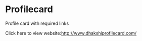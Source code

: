 # Profilecard
Profile card with required links

Click here to view website:http://www.dhakshiprofilecard.com/
